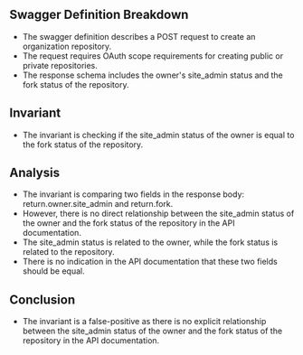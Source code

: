 ## Swagger Definition Breakdown
- The swagger definition describes a POST request to create an organization repository.
- The request requires OAuth scope requirements for creating public or private repositories.
- The response schema includes the owner's site_admin status and the fork status of the repository.

## Invariant
- The invariant is checking if the site_admin status of the owner is equal to the fork status of the repository.

## Analysis
- The invariant is comparing two fields in the response body: return.owner.site_admin and return.fork.
- However, there is no direct relationship between the site_admin status of the owner and the fork status of the repository in the API documentation.
- The site_admin status is related to the owner, while the fork status is related to the repository.
- There is no indication in the API documentation that these two fields should be equal.

## Conclusion
- The invariant is a false-positive as there is no explicit relationship between the site_admin status of the owner and the fork status of the repository in the API documentation.
